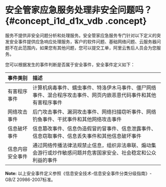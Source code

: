# 安全管家应急服务处理非安全问题吗？ {#concept_i1d_d1x_vdb .concept}

服务不提供非安全问题分析和处理服务。安全管家应急服务专门针对以下定义的突发安全事件提供应急响应处理服务，客户的软件问题、基础网络问题、云服务器问题不在此范围内，如果您有其他问题，您可以提交工单，阿里云售后人员会为您服务。

您可以根据发生的事件判断是否属于安全事件，安全事件定义如下：

|事件类别|描述|
|:---|:-|
|有害程序事件|计算机病毒事件、蠕虫事件、特洛伊木马事件、僵尸网络事件、混合程序攻击事件、网页内嵌恶意代码事件和其他有害程序事件|
|网络攻击事件|后门攻击事件、漏洞攻击事件、网络扫描窃听事件、网络钓鱼事件、干扰事件和其他网络攻击事件|
|信息破坏事件|信息篡改事件、信息伪造假冒的冒事件、信息泄露事件、信息窃取事件、信息丢失事件和其他信息破坏事件|
|信息内容安全事件|通过网络传播法律法规禁止信息，组织非法串联、煽动集会游行或炒作敏感问题并危害国家安全、社会稳定和公众利益的事件|

**Note:** 以上安全事件定义参照《信息安全技术-信息安全事件分类分级指南》-GB/Z 20986-2007标准。

